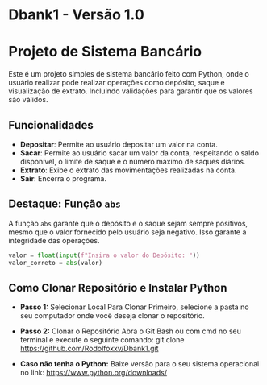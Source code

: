 # Dbank1 - Versão 1.0
# Projeto de Sistema Bancário

Este é um projeto simples de sistema bancário feito com Python, onde o usuário realizar pode realizar operações como depósito, saque e visualização de extrato. Incluindo validações para garantir que os valores são válidos.

## Funcionalidades

- **Depositar**: Permite ao usuário depositar um valor na conta.
- **Sacar**: Permite ao usuário sacar um valor da conta, respeitando o saldo disponível, o limite de saque e o número máximo de saques diários.
- **Extrato**: Exibe o extrato das movimentações realizadas na conta.
- **Sair**: Encerra o programa.

## Destaque: Função `abs`

A função `abs` garante que o depósito e o saque sejam sempre positivos, mesmo que o valor fornecido pelo usuário seja negativo. Isso garante a integridade das operações.

```python
valor = float(input(f"Insira o valor do Depósito: "))
valor_correto = abs(valor)
```

## Como Clonar Repositório e Instalar Python

- **Passo 1:** Selecionar Local Para Clonar
Primeiro, selecione a pasta no seu computador onde você deseja clonar o repositório.

- **Passo 2:**  Clonar o Repositório
Abra o Git Bash ou com cmd no seu terminal e execute o seguinte comando: git clone https://github.com/Rodolfoxxv/Dbank1.git

- **Caso não tenha o Python:** 
Baixe versão para o seu sistema operacional no link: https://www.python.org/downloads/



